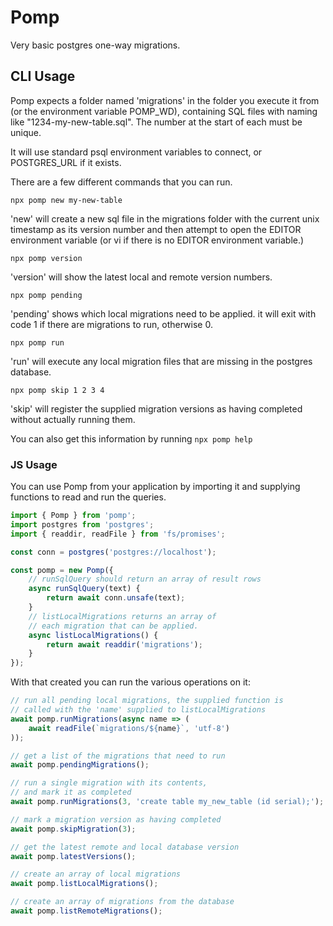 # Pomp

Very basic postgres one-way migrations.

## CLI Usage

Pomp expects a folder named 'migrations' in the folder you execute it from (or the environment variable POMP_WD), containing SQL files with naming like "1234-my-new-table.sql". The number at the start of each must be unique.

It will use standard psql environment variables to connect, or POSTGRES_URL if it exists.

There are a few different commands that you can run.

    npx pomp new my-new-table

'new' will create a new sql file in the migrations folder with the current unix timestamp as its version number and then attempt to open the EDITOR environment variable (or vi if there is no EDITOR environment variable.)

    npx pomp version

'version' will show the latest local and remote version numbers.

    npx pomp pending

'pending' shows which local migrations need to be applied. it will exit with code 1 if there are migrations to run, otherwise 0.

    npx pomp run

'run' will execute any local migration files that are missing in the postgres database.

    npx pomp skip 1 2 3 4

'skip' will register the supplied migration versions as having completed without actually running them.

You can also get this information by running `npx pomp help`

### JS Usage

You can use Pomp from your application by importing it and supplying functions to read and run the queries.

```js
import { Pomp } from 'pomp';
import postgres from 'postgres';
import { readdir, readFile } from 'fs/promises';

const conn = postgres('postgres://localhost');

const pomp = new Pomp({
    // runSqlQuery should return an array of result rows
    async runSqlQuery(text) {
        return await conn.unsafe(text);
    }
    // listLocalMigrations returns an array of
    // each migration that can be applied.
    async listLocalMigrations() {
        return await readdir('migrations');
    }
});
```

With that created you can run the various operations on it:

```js
// run all pending local migrations, the supplied function is
// called with the 'name' supplied to listLocalMigrations
await pomp.runMigrations(async name => (
    await readFile(`migrations/${name}`, 'utf-8')
));

// get a list of the migrations that need to run
await pomp.pendingMigrations();

// run a single migration with its contents,
// and mark it as completed
await pomp.runMigrations(3, 'create table my_new_table (id serial);');

// mark a migration version as having completed
await pomp.skipMigration(3);

// get the latest remote and local database version
await pomp.latestVersions();

// create an array of local migrations
await pomp.listLocalMigrations();

// create an array of migrations from the database
await pomp.listRemoteMigrations(); 
```
